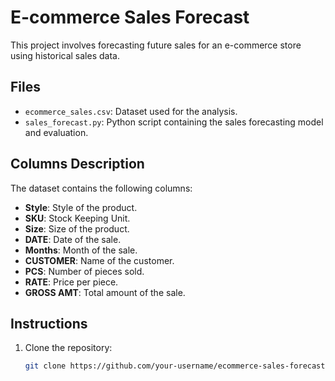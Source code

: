 # E-commerce Sales Forecast

This project involves forecasting future sales for an e-commerce store using historical sales data.

## Files

- `ecommerce_sales.csv`: Dataset used for the analysis.
- `sales_forecast.py`: Python script containing the sales forecasting model and evaluation.

## Columns Description

The dataset contains the following columns:

- **Style**: Style of the product.
- **SKU**: Stock Keeping Unit.
- **Size**: Size of the product.
- **DATE**: Date of the sale.
- **Months**: Month of the sale.
- **CUSTOMER**: Name of the customer.
- **PCS**: Number of pieces sold.
- **RATE**: Price per piece.
- **GROSS AMT**: Total amount of the sale.

## Instructions

1. Clone the repository:
   ```sh
   git clone https://github.com/your-username/ecommerce-sales-forecast.git
